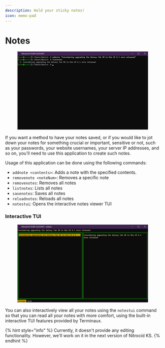 ```yaml
---
description: Hold your sticky notes!
icon: memo-pad
---
```


# Notes

<figure><img src="../../../../.gitbook/assets/033-Notes.png" alt=""><figcaption></figcaption></figure>

If you want a method to have your notes saved, or if you would like to jot down your notes for something crucial or important, sensitive or not, such as your passwords, your website usernames, your server IP addresses, and so on, you'll need to use this application to create such notes.

Usage of this application can be done using the following commands:

* `addnote <contents>`: Adds a note with the specified contents.
* `removenote <noteNum>`: Removes a specific note
* `removenotes`: Removes all notes
* `listnotes`: Lists all notes
* `savenotes`: Saves all notes
* `reloadnotes`: Reloads all notes
* `notestui`: Opens the interactive notes viewer TUI

### Interactive TUI

<figure><img src="../../../../.gitbook/assets/034-NotesTui.png" alt=""><figcaption></figcaption></figure>

You can also interactively view all your notes using the `notestui` command so that you can read all your notes with more comfort, using the built-in interactive TUI features provided by Terminaux.

{% hint style="info" %}
Currently, it doesn't provide any editing functionality. However, we'll work on it in the next version of Nitrocid KS.
{% endhint %}
